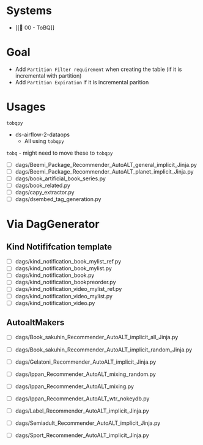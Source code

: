 # Systems
* [[🕎 00 - ToBQ]]

# Goal
* Add `Partition Filter requirement` when creating the table (if it is incremental with partition)
* Add `Partition Expiration` if it is incremental parition
# Usages
`tobqpy`
* ds-airflow-2-dataops
	* All using `tobqpy`

`tobq` - might need to move these to `tobqpy`
* [ ] dags/Beemi_Package_Recommender_AutoALT_general_implicit_Jinja.py
* [ ] dags/Beemi_Package_Recommender_AutoALT_planet_implicit_Jinja.py
* [ ] dags/book_artificial_book_series.py
* [ ] dags/book_related.py
* [ ] dags/capy_extractor.py
* [ ] dags/dsembed_tag_generation.py

# Via DagGenerator
## Kind Notififcation template
* [ ] dags/kind_notification_book_mylist_ref.py
* [ ] dags/kind_notification_book_mylist.py
* [ ] dags/kind_notification_book.py
* [ ] dags/kind_notification_bookpreorder.py
* [ ] dags/kind_notification_video_mylist_ref.py
* [ ] dags/kind_notification_video_mylist.py
* [ ] dags/kind_notification_video.py

## AutoaltMakers
* [ ] dags/Book_sakuhin_Recommender_AutoALT_implicit_all_Jinja.py
* [ ] dags/Book_sakuhin_Recommender_AutoALT_implicit_random_Jinja.py
* [ ] dags/Gelatoni_Recommender_AutoALT_implicit_Jinja.py
* [ ] dags/Ippan_Recommender_AutoALT_mixing_random.py
* [ ] dags/Ippan_Recommender_AutoALT_mixing.py
* [ ] dags/Ippan_Recommender_AutoALT_wtr_nokeydb.py
* [ ] dags/Label_Recommender_AutoALT_implicit_Jinja.py
* [ ] dags/Semiadult_Recommender_AutoALT_implicit_Jinja.py
* [ ] dags/Sport_Recommender_AutoALT_implicit_Jinja.py


